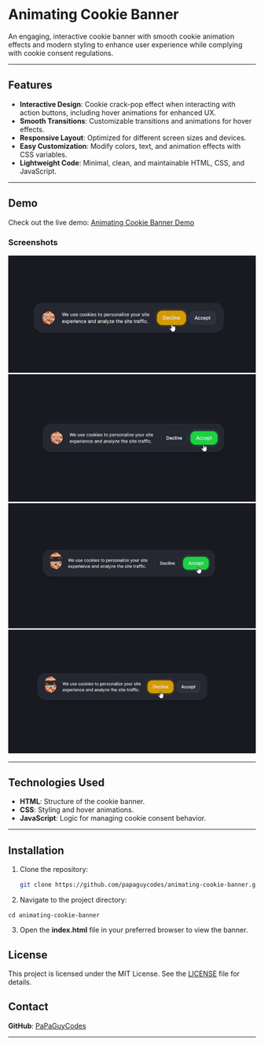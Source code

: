 # Animating Cookie Banner

An engaging, interactive cookie banner with smooth cookie animation effects and modern styling to enhance user experience while complying with cookie consent regulations.

---

## Features

- **Interactive Design**: Cookie crack-pop effect when interacting with action buttons, including hover animations for enhanced UX.
- **Smooth Transitions**: Customizable transitions and animations for hover effects.
- **Responsive Layout**: Optimized for different screen sizes and devices.
- **Easy Customization**: Modify colors, text, and animation effects with CSS variables.
- **Lightweight Code**: Minimal, clean, and maintainable HTML, CSS, and JavaScript.

---

## Demo

Check out the live demo: [Animating Cookie Banner Demo](https://github.com/papaguycodes/animating-cookie-banner/blob/main/demo/cookievideo.mp4)

### Screenshots
![Preview 1](https://github.com/papaguycodes/animating-cookie-banner/blob/main/demo/cookie1.png)
![Preview 2](https://github.com/papaguycodes/animating-cookie-banner/blob/main/demo/cookie2.png)
![Preview 3](https://github.com/papaguycodes/animating-cookie-banner/blob/main/demo/cookie3.png)
![Preview 4](https://github.com/papaguycodes/animating-cookie-banner/blob/main/demo/cookie4.png)

---

## Technologies Used

- **HTML**: Structure of the cookie banner.
- **CSS**: Styling and hover animations.
- **JavaScript**: Logic for managing cookie consent behavior.

---

## Installation

1. Clone the repository:
   ```bash
   git clone https://github.com/papaguycodes/animating-cookie-banner.git

2. Navigate to the project directory:
 ```
cd animating-cookie-banner
```
 
3. Open the **index.html** file in your preferred browser to view the banner.


## License

This project is licensed under the MIT License. See the [LICENSE](LICENSE) file for details.

## Contact

**GitHub**: [PaPaGuyCodes](https://github.com/PaPaGuyCodes)   

---

